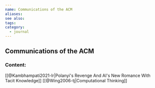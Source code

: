 ```yaml
---
name: Communications of the ACM
aliases:
see also:
tags:
category:
  - journal
---
```


## Communications of the ACM

### Content:
[[@Kambhampati2021-lr|Polanyi's Revenge And AI's New Romance With Tacit Knowledge]]
[[@Wing2006-tj|Computational Thinking]]